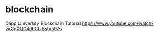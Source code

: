 # blockchain
Dapp University Blockchain Tutorial 
https://www.youtube.com/watch?v=CgXQC4dbGUE&t=507s